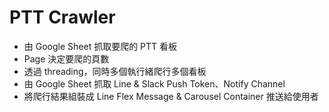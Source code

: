 # PTT Crawler
- 由 Google Sheet 抓取要爬的 PTT 看板
- Page 決定要爬的頁數
- 透過 threading，同時多個執行緒爬行多個看板
- 由 Google Sheet 抓取 Line & Slack Push Token、Notify Channel
- 將爬行結果組裝成 Line Flex Message & Carousel Container 推送給使用者
